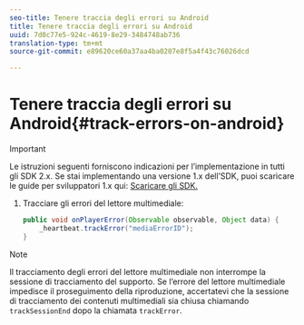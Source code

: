 ```yaml
---
seo-title: Tenere traccia degli errori su Android
title: Tenere traccia degli errori su Android
uuid: 7d0c77e5-924c-4619-8e29-3484748ab736
translation-type: tm+mt
source-git-commit: e89620ce60a37aa4ba0207e8f5a4f43c76026dcd

---
```



# Tenere traccia degli errori su Android{#track-errors-on-android}

>[!IMPORTANT]
>
>Le istruzioni seguenti forniscono indicazioni per l’implementazione in tutti gli SDK 2.x. Se stai implementando una versione 1.x dell’SDK, puoi scaricare le guide per sviluppatori 1.x qui: [Scaricare gli SDK.](/help/sdk-implement/download-sdks.md)

1. Tracciare gli errori del lettore multimediale:

   ```java
   public void onPlayerError(Observable observable, Object data) {  
       _heartbeat.trackError("mediaErrorID"); 
   }
   ```

>[!NOTE]
>
>Il tracciamento degli errori del lettore multimediale non interrompe la sessione di tracciamento del supporto. Se l’errore del lettore multimediale impedisce il proseguimento della riproduzione, accertatevi che la sessione di tracciamento dei contenuti multimediali sia chiusa chiamando `trackSessionEnd` dopo la chiamata `trackError`.

